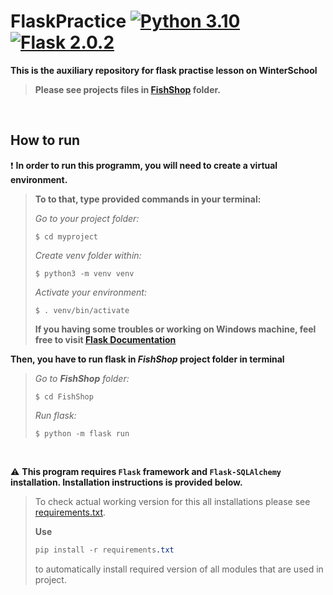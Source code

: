 # FlaskPractice [![Python 3.10](https://img.shields.io/badge/Python-3.10.2-yellow)](https://www.python.org/downloads/release/python-3102/) [![Flask 2.0.2](https://img.shields.io/badge/Flask-2.0.2-green)](https://flask.palletsprojects.com/en/2.0.x/changes/)
**This is the auxiliary repository for flask practise lesson on WinterSchool**

>**Please see projects files in [FishShop](/FishShop) folder.**

<br />  

## How to run

:exclamation: **In order to run this programm, you will need to create a virtual environment.**
>**To to that, type provided commands in your terminal:**
>
>_Go to your project folder:_
>```
>$ cd myproject
>```
>
>_Create venv folder within:_
>```
>$ python3 -m venv venv
>```
>
>_Activate your environment:_
>```
>$ . venv/bin/activate
>```
>
> **If you having some troubles or working on Windows machine, feel free to visit [Flask Documentation](https://flask.palletsprojects.com/en/2.0.x/installation/)**

**Then, you have to run flask in _FishShop_ project folder in terminal**
>
>_Go to **FishShop** folder:_
>```
>$ cd FishShop
>```
>
>_Run flask:_
>```
>$ python -m flask run
>```


<br /> 

:warning: **This program requires ```Flask``` framework and ```Flask-SQLAlchemy``` installation. Installation instructions is provided below.**
> 
> To check actual working version for this all installations please see [requirements.txt](requirements.txt).
> 
> **Use** 
> ``` CSS
> pip install -r requirements.txt
> ``` 
> to automatically install required version of all modules that are used in project.
